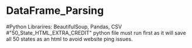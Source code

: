 # DataFrame_Parsing
#Python Librarires: BeautifulSoup, Pandas, CSV
#"50_State_HTML_EXTRA_CREDIT" python file must run first as it will save all 50 states as an html to avoid website ping issues. 
 
